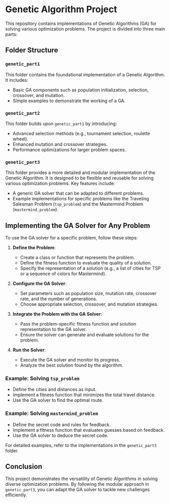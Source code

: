# Genetic Algorithm Project

This repository contains implementations of Genetic Algorithms (GA) for solving various optimization problems. The project is divided into three main parts:

## Folder Structure

### `genetic_part1`
This folder contains the foundational implementation of a Genetic Algorithm. It includes:
- Basic GA components such as population initialization, selection, crossover, and mutation.
- Simple examples to demonstrate the working of a GA.

### `genetic_part2`
This folder builds upon `genetic_part1` by introducing:
- Advanced selection methods (e.g., tournament selection, roulette wheel).
- Enhanced mutation and crossover strategies.
- Performance optimizations for larger problem spaces.

### `genetic_part3`
This folder provides a more detailed and modular implementation of the Genetic Algorithm. It is designed to be flexible and reusable for solving various optimization problems. Key features include:
- A generic GA solver that can be adapted to different problems.
- Example implementations for specific problems like the Traveling Salesman Problem (`tsp_problem`) and the Mastermind Problem (`mastermind_problem`).

## Implementing the GA Solver for Any Problem

To use the GA solver for a specific problem, follow these steps:

1. **Define the Problem**:
   - Create a class or function that represents the problem.
   - Define the fitness function to evaluate the quality of a solution.
   - Specify the representation of a solution (e.g., a list of cities for TSP or a sequence of colors for Mastermind).

2. **Configure the GA Solver**:
   - Set parameters such as population size, mutation rate, crossover rate, and the number of generations.
   - Choose appropriate selection, crossover, and mutation strategies.

3. **Integrate the Problem with the GA Solver**:
   - Pass the problem-specific fitness function and solution representation to the GA solver.
   - Ensure the solver can generate and evaluate solutions for the problem.

4. **Run the Solver**:
   - Execute the GA solver and monitor its progress.
   - Analyze the best solution found by the algorithm.

### Example: Solving `tsp_problem`
- Define the cities and distances as input.
- Implement a fitness function that minimizes the total travel distance.
- Use the GA solver to find the optimal route.

### Example: Solving `mastermind_problem`
- Define the secret code and rules for feedback.
- Implement a fitness function that evaluates guesses based on feedback.
- Use the GA solver to deduce the secret code.

For detailed examples, refer to the implementations in the `genetic_part3` folder.

## Conclusion
This project demonstrates the versatility of Genetic Algorithms in solving diverse optimization problems. By following the modular approach in `genetic_part3`, you can adapt the GA solver to tackle new challenges efficiently.
